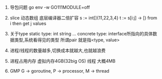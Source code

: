 1. 导包问题
    go env -w GO111MODULE=off

2. slice 动态数组
    底层编译器二倍扩容
    s := int[]{11,22,3,4}
    t := s[i:j] -> [) from i then get j values

3. 关于type
    static type: int string ...
    concrete type: interface所指向的具体数据类型,系统看得见的类型
    所谓pair 就是指<type, value>

4. 进程/线程的数量越多,切换成本就越大,也就越浪费

5. 进程占用内存      虚拟内存4GB(32big OS)
   线程            大概4MB

6. GMP G -> goroutine, P -> processor, M -> thread 